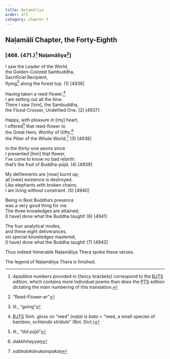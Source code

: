```yaml
---
title: Naḷamāliya
order: 471
category: chapter-3
---
```


## Naḷamāli Chapter, the Forty-Eighth

### \[468. {471.}[^1] Naḷamāliya[^2]\]

I saw the Leader of the World,  
the Golden-Colored Sambuddha,  
Sacrificial Recipient,  
flying[^3] along the forest top. (1) \[4936\]

Having taken a reed-flower,[^4]  
I am setting out all the time.  
There I saw \[him\], the Sambuddha,  
the Flood-Crosser, Undefiled One. (2) \[4937\]

Happy, with pleasure in \[my\] heart,  
I offered[^5] that reed-flower to  
the Great Hero, Worthy of Gifts,[^6]  
the Pitier of the Whole World.[^7] (3) \[4938\]

In the thirty-one aeons since  
I presented \[him\] that flower,  
I’ve come to know no bad rebirth:  
that’s the fruit of Buddha-*pūjā*. (4) \[4939\]

My defilements are \[now\] burnt up;  
all \[new\] existence is destroyed.  
Like elephants with broken chains,  
I am living without constraint. (5) \[4940\]

Being in Best Buddha’s presence  
was a very good thing for me.  
The three knowledges are attained;  
\[I have\] done what the Buddha taught! (6) \[4941\]

The four analytical modes,  
and these eight deliverances,  
six special knowledges mastered,  
\[I have\] done what the Buddha taught! (7) \[4942\]

Thus indeed Venerable Naḷamāliya Thera spoke these verses.

The legend of Naḷamāliya Thera is finished.

[^1]: *Apadāna* numbers provided in {fancy brackets} correspond to the <abbr title="Buddha Jayanthi Tripitaka Series">BJTS</abbr> edition, which contains more individual poems than does the <abbr title="Pali Text Society">PTS</abbr> edition dictating the main numbering of this translation.

[^2]: “Reed-Flower-er”

[^3]: lit., “going”

[^4]: <abbr title="Buddha Jayanthi Tripitaka Series">BJTS</abbr> Sinh. gloss on “reed” (*naḷa*) is *baṭa* = “reed, a small species of bamboo, *ochlanda stridula*” (Bot. Dict.)

[^5]: lit., “did *pūjā*”

[^6]: *dakkhineyyaŋ*

[^7]: *sabbalokānukampakaŋ*
